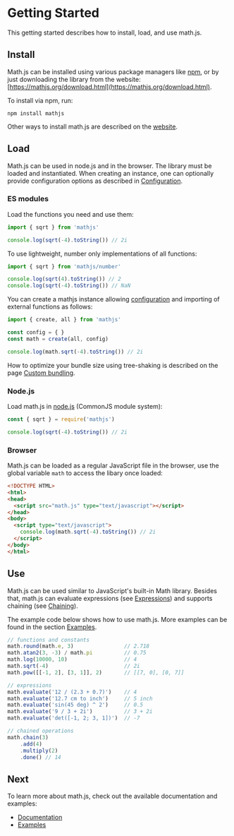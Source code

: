 # Getting Started

This getting started describes how to install, load, and use math.js.


## Install

Math.js can be installed using various package managers like [npm](https://npmjs.org/), or by just downloading the library from the website: [https://mathjs.org/download.html](https://mathjs.org/download.html).

To install via npm, run:

    npm install mathjs

Other ways to install math.js are described on the [website](https://mathjs.org/download.html).


## Load

Math.js can be used in node.js and in the browser. The library must be loaded
and instantiated. When creating an instance, one can optionally provide
configuration options as described in
[Configuration](core/configuration.md).

### ES modules

Load the functions you need and use them:

```js
import { sqrt } from 'mathjs'

console.log(sqrt(-4).toString()) // 2i
```

To use lightweight, number only implementations of all functions:

```js
import { sqrt } from 'mathjs/number'

console.log(sqrt(4).toString()) // 2
console.log(sqrt(-4).toString()) // NaN
```

You can create a mathjs instance allowing [configuration](core/configuration.md) and importing of external functions as follows:

```js
import { create, all } from 'mathjs'

const config = { }
const math = create(all, config)

console.log(math.sqrt(-4).toString()) // 2i
```

How to optimize your bundle size using tree-shaking is described on the page
[Custom bundling](custom_bundling.md).


### Node.js

Load math.js in [node.js](https://nodejs.org/) (CommonJS module system):

```js
const { sqrt } = require('mathjs')

console.log(sqrt(-4).toString()) // 2i
```


### Browser

Math.js can be loaded as a regular JavaScript file in the browser, use the global
variable `math` to access the libary once loaded:

```html
<!DOCTYPE HTML>
<html>
<head>
  <script src="math.js" type="text/javascript"></script>
</head>
<body>
  <script type="text/javascript">
    console.log(math.sqrt(-4).toString()) // 2i
  </script>
</body>
</html>
```

## Use

Math.js can be used similar to JavaScript's built-in Math library. Besides that,
math.js can evaluate expressions (see [Expressions](expressions/index.md)) and
supports chaining (see [Chaining](core/chaining.md)).

The example code below shows how to use math.js. More examples can be found in the
section [Examples](https://mathjs.org/examples/index.html).

```js
// functions and constants
math.round(math.e, 3)                // 2.718
math.atan2(3, -3) / math.pi          // 0.75
math.log(10000, 10)                  // 4
math.sqrt(-4)                        // 2i
math.pow([[-1, 2], [3, 1]], 2)       // [[7, 0], [0, 7]]

// expressions
math.evaluate('12 / (2.3 + 0.7)')    // 4
math.evaluate('12.7 cm to inch')     // 5 inch
math.evaluate('sin(45 deg) ^ 2')     // 0.5
math.evaluate('9 / 3 + 2i')          // 3 + 2i
math.evaluate('det([-1, 2; 3, 1])')  // -7

// chained operations
math.chain(3)
    .add(4)
    .multiply(2)
    .done() // 14
```

## Next

To learn more about math.js, check out the available documentation and examples:

- [Documentation](index.md)
- [Examples](https://mathjs.org/examples/index.html)
